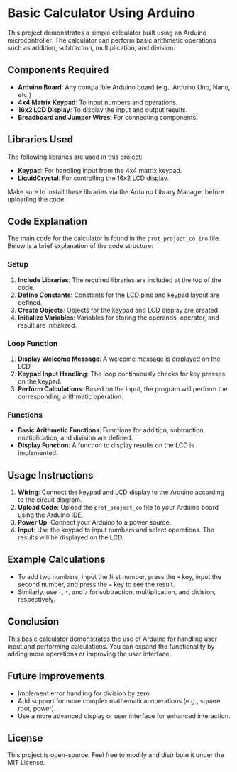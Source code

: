 # Basic Calculator Using Arduino

This project demonstrates a simple calculator built using an Arduino microcontroller. The calculator can perform basic arithmetic operations such as addition, subtraction, multiplication, and division. 

## Components Required

- **Arduino Board**: Any compatible Arduino board (e.g., Arduino Uno, Nano, etc.)
- **4x4 Matrix Keypad**: To input numbers and operations.
- **16x2 LCD Display**: To display the input and output results.
- **Breadboard and Jumper Wires**: For connecting components.



## Libraries Used

The following libraries are used in this project:

- **Keypad**: For handling input from the 4x4 matrix keypad.
- **LiquidCrystal**: For controlling the 16x2 LCD display.

Make sure to install these libraries via the Arduino Library Manager before uploading the code.

## Code Explanation

The main code for the calculator is found in the `prot_project_co.ino` file. Below is a brief explanation of the code structure:

### Setup

1. **Include Libraries**: The required libraries are included at the top of the code.
2. **Define Constants**: Constants for the LCD pins and keypad layout are defined.
3. **Create Objects**: Objects for the keypad and LCD display are created.
4. **Initialize Variables**: Variables for storing the operands, operator, and result are initialized.

### Loop Function

1. **Display Welcome Message**: A welcome message is displayed on the LCD.
2. **Keypad Input Handling**: The loop continuously checks for key presses on the keypad. 
3. **Perform Calculations**: Based on the input, the program will perform the corresponding arithmetic operation.

### Functions

- **Basic Arithmetic Functions**: Functions for addition, subtraction, multiplication, and division are defined.
- **Display Function**: A function to display results on the LCD is implemented.

## Usage Instructions

1. **Wiring**: Connect the keypad and LCD display to the Arduino according to the circuit diagram.
2. **Upload Code**: Upload the `prot_project_co` file to your Arduino board using the Arduino IDE.
3. **Power Up**: Connect your Arduino to a power source.
4. **Input**: Use the keypad to input numbers and select operations. The results will be displayed on the LCD.

## Example Calculations

- To add two numbers, input the first number, press the `+` key, input the second number, and press the `=` key to see the result.
- Similarly, use `-`, `*`, and `/` for subtraction, multiplication, and division, respectively.

## Conclusion

This basic calculator demonstrates the use of Arduino for handling user input and performing calculations. You can expand the functionality by adding more operations or improving the user interface. 

## Future Improvements

- Implement error handling for division by zero.
- Add support for more complex mathematical operations (e.g., square root, power).
- Use a more advanced display or user interface for enhanced interaction.

## License

This project is open-source. Feel free to modify and distribute it under the MIT License.
